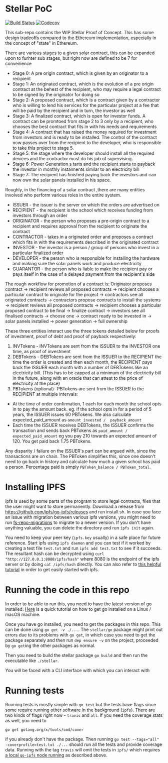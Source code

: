 # Stellar PoC

[![Build Status](https://travis-ci.org/OpenFinancing/openfinancing.svg?branch=master)](https://travis-ci.org/OpenFinancing/openfinancing)
[![Codecov](https://codecov.io/gh/OpenFinancing/openfinancing/branch/master/graph/badge.svg)](https://codecov.io/gh/OpenFinancing/openfinancing)

This sub-repo contains the WIP Stellar Proof of Concept. This has some design
tradeoffs compared to the Ethereum implementation, especially in the concept of
"state" in Ethereum.

There are various stages to a given solar contract, this can be expanded upon to furhter sub stages, but right now are defined to be  7 for convenience

 - Stage 0: A pre origin contract, which is given by an originator to a recipient
 - Stage 1: An originated contract, which is the evolution of a pre origin contract at the behest of the recipient, who may require a legal contract to be signed by the originator for doing so
 - Stage 2: A proposed contract, which is a contract given by a contractor who is willing to lend his services for the particular project at a fee that will be paid by the recipient and in turn, the investor as well
 - Stage 3: A finalized contract, which is open for investor funds. A contract can be promtoed from stage 2 to 3 only by a recipient, who chooses the best contract that fits in with his needs and requirements
 - Stage 4: A contract that has raised the money required for investment from investors and is ready to be installed. The control of the contract now passes over from the recipient to the developer, who is responsible to take this project to stage 5.
 - Stage 5: the stage where the developer should install all the required devices and the contractor must do his job of supervising.
 - Stage 6: Power Generation s tarts and the recipient starts to payback the investor in monthly instalments similar to an electricity bill
 - Stage 7: The recipient has finished paying back the investors and can now own the solar panels installed in his space.

Roughly, in the financing of a solar contract ,there are many entities involved who perform various roles in the entire system.
 - ISSUER - the issuer is the server on which the orders are advertised on
 - RECIPIENT - the recipient is the school which receives funding from investors through an order
 - ORIGINATOR - the person who proposes a pre-origin contract to a recipient and requires approval from the recipient to originate the contract
 - CONTRACTOR - takes in a originated order and proposes a contract which fits in with the requirements described in the originated contract
 - INVESTOR - the investor is a person / group of persons who invest in a particular finalized order
 - DEVELOPER - the person who is responsible for installing the hardware and making sure the solar panels work and produce electricity
 - GUARANTOR - the person who is liable to make the recipient pay or pays itself in the case of a delayed payment from the recipient's side

 The rough workflow for promotion of a contract is:
 Originator proposes contract -> recipient reviews all proposed contracts -> recipient chooses a particular contract to originate for the project -> contractors see all originated contracts -> contractors propose contracts to install the systems -> recipient reviews all proposed contracts -> recipient chooses a particular proposed contract to be final -> finalize contract -> investors see all finalised contracts -> choose one -> contract ready to be invested in -> solar panels installed -> power generation -> full ownership

These three entities interact use the three tokens detailed below for proofs of investment, proof of debt and proof of payback respectively:

1. INVTokens - INVTokens are sent from the ISSUER to the INVESTOR one time, as proof of investment
2. DEBTokens - DEBTokens are sent from the ISSUER to the RECIPIENT the time the order is created and then each month, the RECIPIENT pays back the ISSUER each month with a number of DEBTokens like an electricity bill. (This has to be capped at a minimum of the electricity bill in the future, along with an oracle that can attest to the price of electricity at the place)
3. PBTokens (optional)- PBTokens are sent from the ISSUER to the RECIPIENT at multiple intervals:
  - At the time of order confirmation, 1 each for each month the school opts in to pay the amount back. eg. if the school opts in for a period of 5 years, the ISSUER issues 60 PBTokens. We also calculate expected_paid_amount as `amount_invested /  payback_amount`
  - Each time the ISSUER receives DEBTokens, the ISSUER confirms the transaction and sends back PBTokens as `paid_amount / expected_paid_amount` eg you pay 210 towards an expected amount of 120. You get paid back 1.75 PBTokens.

Any disparity / failure on the ISSUER's part can be argued with, since the transactions are on chain. The PBToken simplifies this, since one doesn't need to go back in history and calculate how much a given school has paid a person. Percentage paid is simply `PBToken_balance / PBToken_total`.

# Installing IPFS

ipfs is used by some parts of the program to store legal contracts, files that the user might want to store permanently. Download a release from https://github.com/ipfs/go-ipfs/releases and run install.sh. In case you face an issue with migration between various ipfs versions, you might need to run [fs-repo-migrations](https://github.com/ipfs/fs-repo-migrations/blob/master/run.md) to migrate to a newer version. If you don't have anything valuable, you can delete the directory and run `ipfs init` again.

You need to keep your peer key (`ipfs.key` usually) in a safe place for future reference. Start ipfs using `ipfs daemon` and you can test if it worked by creating a test file `test.txt` and run `ipfs add test.txt` to see if it succeeds. The resultant hash can be decrypted using `curl "http://127.0.0.1:8080/ipfs/hash"` where 8080 is the endpoint of the ipfs server or by doing `cat /ipfs/hash` directly. You can also refer to [this helpful tutorial](https://michalzalecki.com/set-up-ipfs-node-on-the-server/) in order to get easily started with ipfs.

# Running the code in this repo

In order to be able to run this, you need to have the latest version of go installed. [Here](https://medium.com/@patdhlk/how-to-install-go-1-9-1-on-ubuntu-16-04-ee64c073cd79) is a quick tutorial on how to get go installed on a Linux / macOS machine.

Once you have go installed, you need to get the packages in this repo. This can be done using `go get -v ./...`. The `stellar/go` package might print out errors due to its problems with `go get`, in which case you need to get the package separately and then run `dep ensure -v` on the project, proceeded by `go get`ing the other packages as normal.

Then you need to build the stellar package `go build` and then run the executable like `./stellar`.

You will be faced with a CLI interface with which you can interact with

# Running tests

Running tests is mostly simple with `go test` but the tests have flags since some require running other software in the background (`ipfs`). There are two kinds of flags right now - `travis` and `all`. If you need the coverage stats as well, you need to
```
go get golang.org/x/tools/cmd/cover
```
if you already don't have the package. Then running `go test --tags="all" -coverprofile=test.txt ./...` should run all the tests and provide coverage data. Running with the tag `travis` will omit the tests in `ipfs/` which requires [a local `go-ipfs` node running](https://michalzalecki.com/set-up-ipfs-node-on-the-server/) as described above.
